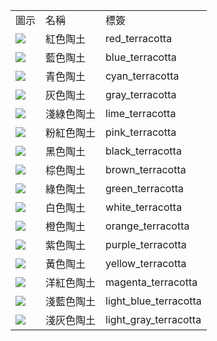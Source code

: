 <table>
	<tablebody>
		<tr>
			<td>圖示</td>
			<td>名稱</td>
			<td>標簽</td>
		</tr>
		<tr>
			<td><img src="C:/Users/seese/Files/Projects/MC_datapacks/recipe_auto_manual/LemonTea_auto_recipes/output/mc_icon/buildingBlocks/terracotta/red_terracotta.png"></td>
			<td>紅色陶土</td>
			<td>red_terracotta</td>
		</tr>
		<tr>
			<td><img src="C:/Users/seese/Files/Projects/MC_datapacks/recipe_auto_manual/LemonTea_auto_recipes/output/mc_icon/buildingBlocks/terracotta/blue_terracotta.png"></td>
			<td>藍色陶土</td>
			<td>blue_terracotta</td>
		</tr>
		<tr>
			<td><img src="C:/Users/seese/Files/Projects/MC_datapacks/recipe_auto_manual/LemonTea_auto_recipes/output/mc_icon/buildingBlocks/terracotta/cyan_terracotta.png"></td>
			<td>青色陶土</td>
			<td>cyan_terracotta</td>
		</tr>
		<tr>
			<td><img src="C:/Users/seese/Files/Projects/MC_datapacks/recipe_auto_manual/LemonTea_auto_recipes/output/mc_icon/buildingBlocks/terracotta/gray_terracotta.png"></td>
			<td>灰色陶土</td>
			<td>gray_terracotta</td>
		</tr>
		<tr>
			<td><img src="C:/Users/seese/Files/Projects/MC_datapacks/recipe_auto_manual/LemonTea_auto_recipes/output/mc_icon/buildingBlocks/terracotta/lime_terracotta.png"></td>
			<td>淺綠色陶土</td>
			<td>lime_terracotta</td>
		</tr>
		<tr>
			<td><img src="C:/Users/seese/Files/Projects/MC_datapacks/recipe_auto_manual/LemonTea_auto_recipes/output/mc_icon/buildingBlocks/terracotta/pink_terracotta.png"></td>
			<td>粉紅色陶土</td>
			<td>pink_terracotta</td>
		</tr>
		<tr>
			<td><img src="C:/Users/seese/Files/Projects/MC_datapacks/recipe_auto_manual/LemonTea_auto_recipes/output/mc_icon/buildingBlocks/terracotta/black_terracotta.png"></td>
			<td>黑色陶土</td>
			<td>black_terracotta</td>
		</tr>
		<tr>
			<td><img src="C:/Users/seese/Files/Projects/MC_datapacks/recipe_auto_manual/LemonTea_auto_recipes/output/mc_icon/buildingBlocks/terracotta/brown_terracotta.png"></td>
			<td>棕色陶土</td>
			<td>brown_terracotta</td>
		</tr>
		<tr>
			<td><img src="C:/Users/seese/Files/Projects/MC_datapacks/recipe_auto_manual/LemonTea_auto_recipes/output/mc_icon/buildingBlocks/terracotta/green_terracotta.png"></td>
			<td>綠色陶土</td>
			<td>green_terracotta</td>
		</tr>
		<tr>
			<td><img src="C:/Users/seese/Files/Projects/MC_datapacks/recipe_auto_manual/LemonTea_auto_recipes/output/mc_icon/buildingBlocks/terracotta/white_terracotta.png"></td>
			<td>白色陶土</td>
			<td>white_terracotta</td>
		</tr>
		<tr>
			<td><img src="C:/Users/seese/Files/Projects/MC_datapacks/recipe_auto_manual/LemonTea_auto_recipes/output/mc_icon/buildingBlocks/terracotta/orange_terracotta.png"></td>
			<td>橙色陶土</td>
			<td>orange_terracotta</td>
		</tr>
		<tr>
			<td><img src="C:/Users/seese/Files/Projects/MC_datapacks/recipe_auto_manual/LemonTea_auto_recipes/output/mc_icon/buildingBlocks/terracotta/purple_terracotta.png"></td>
			<td>紫色陶土</td>
			<td>purple_terracotta</td>
		</tr>
		<tr>
			<td><img src="C:/Users/seese/Files/Projects/MC_datapacks/recipe_auto_manual/LemonTea_auto_recipes/output/mc_icon/buildingBlocks/terracotta/yellow_terracotta.png"></td>
			<td>黃色陶土</td>
			<td>yellow_terracotta</td>
		</tr>
		<tr>
			<td><img src="C:/Users/seese/Files/Projects/MC_datapacks/recipe_auto_manual/LemonTea_auto_recipes/output/mc_icon/buildingBlocks/terracotta/magenta_terracotta.png"></td>
			<td>洋紅色陶土</td>
			<td>magenta_terracotta</td>
		</tr>
		<tr>
			<td><img src="C:/Users/seese/Files/Projects/MC_datapacks/recipe_auto_manual/LemonTea_auto_recipes/output/mc_icon/buildingBlocks/terracotta/light_blue_terracotta.png"></td>
			<td>淺藍色陶土</td>
			<td>light_blue_terracotta</td>
		</tr>
		<tr>
			<td><img src="C:/Users/seese/Files/Projects/MC_datapacks/recipe_auto_manual/LemonTea_auto_recipes/output/mc_icon/buildingBlocks/terracotta/light_gray_terracotta.png"></td>
			<td>淺灰色陶土</td>
			<td>light_gray_terracotta</td>
		</tr>
	</tablebody>
</table>